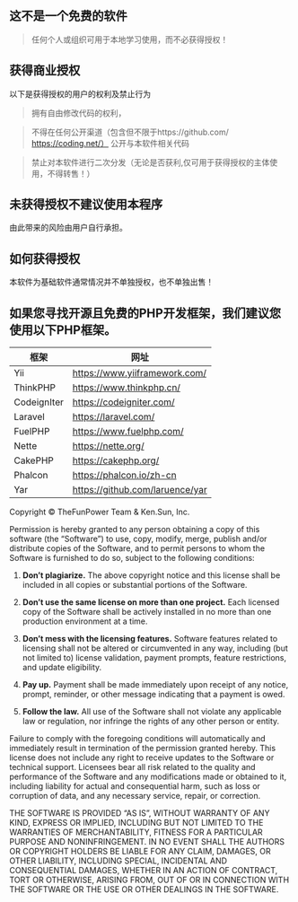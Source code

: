 ## 这不是一个免费的软件
 
> 任何个人或组织可用于本地学习使用，而不必获得授权！

## 获得商业授权
以下是获得授权的用户的权利及禁止行为
> 拥有自由修改代码的权利，

> 不得在任何公开渠道（包含但不限于https://github.com/  https://coding.net/） 公开与本软件相关代码

> 禁止对本软件进行二次分发（无论是否获利,仅可用于获得授权的主体使用，不得转售！）


## 未获得授权不建议使用本程序

由此带来的风险由用户自行承担。

## 如何获得授权

本软件为基础软件通常情况并不单独授权，也不单独出售！



## 如果您寻找开源且免费的PHP开发框架，我们建议您使用以下PHP框架。

|  框架   | 网址  |
|  ----  | ----  |
| Yii  | https://www.yiiframework.com/ |
| ThinkPHP | https://www.thinkphp.cn/ |
| CodeignIter  | https://codeigniter.com/ |
| Laravel  | https://laravel.com/ |
| FuelPHP  | https://www.fuelphp.com/ |
| Nette  | https://nette.org/ |
| CakePHP  | https://cakephp.org/ |
| Phalcon  | https://phalcon.io/zh-cn |
| Yar  |  https://github.com/laruence/yar |


Copyright © TheFunPower Team & Ken.Sun, Inc. 

Permission is hereby granted to any person obtaining a copy of this software
(the “Software”) to use, copy, modify, merge, publish and/or distribute copies
of the Software, and to permit persons to whom the Software is furnished to do
so, subject to the following conditions:

1. **Don’t plagiarize.** The above copyright notice and this license shall be
   included in all copies or substantial portions of the Software.

2. **Don’t use the same license on more than one project.** Each licensed copy
   of the Software shall be actively installed in no more than one production
   environment at a time.

3. **Don’t mess with the licensing features.** Software features related to
   licensing shall not be altered or circumvented in any way, including (but
   not limited to) license validation, payment prompts, feature restrictions,
   and update eligibility.

4. **Pay up.** Payment shall be made immediately upon receipt of any notice,
   prompt, reminder, or other message indicating that a payment is owed.

5. **Follow the law.** All use of the Software shall not violate any applicable
   law or regulation, nor infringe the rights of any other person or entity.

Failure to comply with the foregoing conditions will automatically and
immediately result in termination of the permission granted hereby. This
license does not include any right to receive updates to the Software or
technical support. Licensees bear all risk related to the quality and
performance of the Software and any modifications made or obtained to it,
including liability for actual and consequential harm, such as loss or
corruption of data, and any necessary service, repair, or correction.

THE SOFTWARE IS PROVIDED “AS IS”, WITHOUT WARRANTY OF ANY KIND, EXPRESS OR
IMPLIED, INCLUDING BUT NOT LIMITED TO THE WARRANTIES OF MERCHANTABILITY,
FITNESS FOR A PARTICULAR PURPOSE AND NONINFRINGEMENT. IN NO EVENT SHALL THE
AUTHORS OR COPYRIGHT HOLDERS BE LIABLE FOR ANY CLAIM, DAMAGES, OR OTHER
LIABILITY, INCLUDING SPECIAL, INCIDENTAL AND CONSEQUENTIAL DAMAGES, WHETHER IN
AN ACTION OF CONTRACT, TORT OR OTHERWISE, ARISING FROM, OUT OF OR IN CONNECTION
WITH THE SOFTWARE OR THE USE OR OTHER DEALINGS IN THE SOFTWARE.
